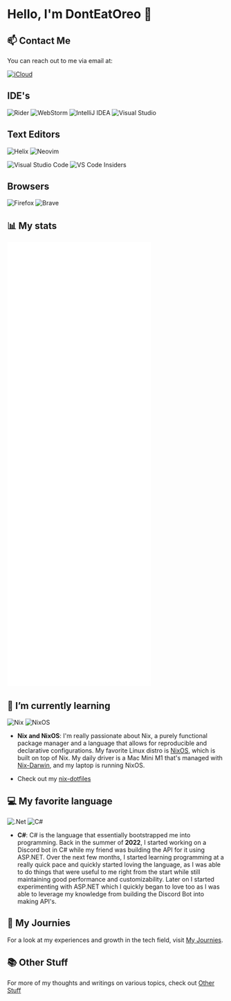 # Hello, I'm DontEatOreo 👋

## 📫 Contact Me

You can reach out to me via email at:

[![iCloud](https://img.shields.io/badge/iCloud-spica__tinge0p%40icloud.com-blue?logo=icloud)](mailto:spica_tinge0p@icloud.com)

## IDE's

![Rider](https://img.shields.io/badge/Rider-000000.svg?style=for-the-badge&logo=Rider&logoColor=white&color=black&labelColor=crimson)
![WebStorm](https://img.shields.io/badge/webstorm-143?style=for-the-badge&logo=webstorm&logoColor=white&color=black)
![IntelliJ IDEA](https://img.shields.io/badge/IntelliJIDEA-000000.svg?style=for-the-badge&logo=intellij-idea&logoColor=white)
![Visual Studio](https://img.shields.io/badge/Visual%20Studio-5C2D91.svg?style=for-the-badge&logo=visual-studio&logoColor=white)

## Text Editors

![Helix](https://img.shields.io/badge/Helix-706bc8?&style=for-the-badge&logo=helix&logoColor=white)
![Neovim](https://img.shields.io/badge/NeoVim-%2357A143.svg?&style=for-the-badge&logo=neovim&logoColor=white)

![Visual Studio Code](https://img.shields.io/badge/Visual%20Studio%20Code-0078d7.svg?style=for-the-badge&logo=visual-studio-code&logoColor=white)
![VS Code Insiders](https://img.shields.io/badge/VS%20Code%20Insiders-35b393.svg?style=for-the-badge&logo=visual-studio-code&logoColor=white)

## Browsers

![Firefox](https://img.shields.io/badge/Firefox-FF7139?&style=for-the-badge&logo=Firefox&logoColor=white)
![Brave](https://img.shields.io/badge/Brave-FB542B?&style=for-the-badge&logo=Brave&logoColor=white)

## 📊 My stats

![Metrics](https://raw.githubusercontent.com/DontEatOreo/DontEatOreo/main/github-metrics.svg)

## 🌱 I’m currently learning

![Nix](https://img.shields.io/badge/NIX-5277C3.svg?style=for-the-badge&logo=NixOS&logoColor=white)
![NixOS](https://img.shields.io/badge/NIXOS-5277C3.svg?style=for-the-badge&logo=NixOS&logoColor=white)

- **Nix and NixOS**: I'm really passionate about Nix, a purely functional
package manager and a language that allows for reproducible and declarative
configurations. My favorite Linux distro is [NixOS](https://nixos.org/), which
is built on top of Nix. My daily driver is a Mac Mini M1 that's managed with
[Nix-Darwin](https://github.com/LnL7/nix-darwin), and my laptop is running
NixOS.

- Check out my [nix-dotfiles](https://github.com/DontEatOreo/nix-dotfiles)

## 💻 My favorite language

![.Net](https://img.shields.io/badge/.NET-5C2D91?style=for-the-badge&logo=.net&logoColor=white)
![C#](https://img.shields.io/badge/c%23-%23239120.svg?style=for-the-badge&logo=csharp&logoColor=white)

- **C#**: C# is the language that essentially bootstrapped me into programming.
Back in the summer of **2022**, I started working on a Discord bot in C# while
my friend was building the API for it using ASP.NET. Over the next few months,
I started learning programming at a really quick pace and quickly started loving
the language, as I was able to do things that were useful to me right from the
start while still maintaining good performance and customizability. Later on I
started experimenting with ASP.NET which I quickly began to love too as I was
able to leverage my knowledge from building the Discord Bot into making API's.

## 🚀 My Journies

For a look at my experiences and growth in the tech field, visit [My Journies](./Journies.md).

## 📚 Other Stuff

For more of my thoughts and writings on various topics, check out [Other Stuff](./Other_Stuff.md)
